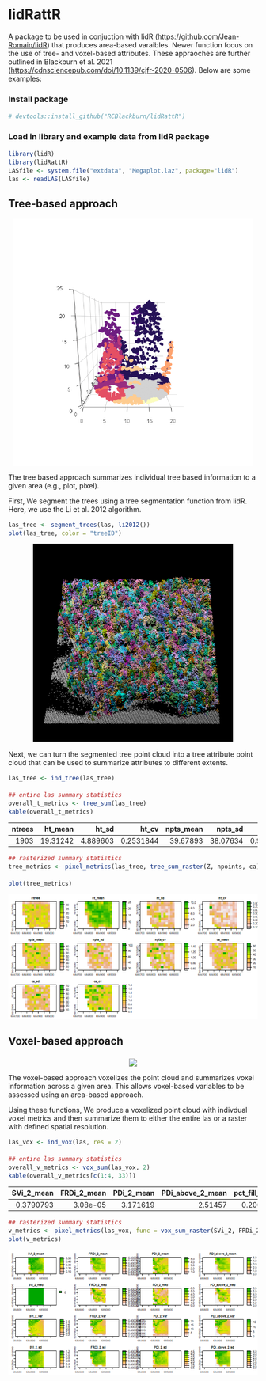 lidRattR
================

A package to be used in conjuction with lidR
(<https://github.com/Jean-Romain/lidR>) that produces area-based
varaibles. Newer function focus on the use of tree- and voxel-based
attributes. These appraoches are further outlined in Blackburn et
al. 2021 (<https://cdnsciencepub.com/doi/10.1139/cjfr-2020-0506>). Below
are some examples:

### Install package

``` r
# devtools::install_github("RCBlackburn/lidRattR")
```

### Load in library and example data from lidR package

``` r
library(lidR)
library(lidRattR)
LASfile <- system.file("extdata", "Megaplot.laz", package="lidR")
las <- readLAS(LASfile)
```

## Tree-based approach

<p align="center">
<img src="viz/tree.gif" height="500" align="middle">
</p>

The tree based approach summarizes individual tree based information to
a given area (e.g., plot, pixel).

First, We segment the trees using a tree segmentation function from
lidR. Here, we use the Li et al. 2012 algorithm.

``` r
las_tree <- segment_trees(las, li2012())
plot(las_tree, color = "treeID")
```

<p align="center">
<img src="viz/seg_tree.png" height="400">
</p>

Next, we can turn the segmented tree point cloud into a tree attribute
point cloud that can be used to summarize attributes to different
extents.

``` r
las_tree <- ind_tree(las_tree)

## entire las summary statistics 
overall_t_metrics <- tree_sum(las_tree)
kable(overall_t_metrics)
```

| ntrees |  ht_mean |    ht_sd |     ht_cv | npts_mean |  npts_sd |   npts_cv |  ca_mean |    ca_sd |   ca_cv |
|-------:|---------:|---------:|----------:|----------:|---------:|----------:|---------:|---------:|--------:|
|   1903 | 19.31242 | 4.889603 | 0.2531844 |  39.67893 | 38.07634 | 0.9596112 | 23.25238 | 28.20956 | 1.21319 |

``` r
## rasterized summary statistics 
tree_metrics <- pixel_metrics(las_tree, tree_sum_raster(Z, npoints, ca), res = 20)

plot(tree_metrics)
```

![](README_files/figure-gfm/unnamed-chunk-5-1.png)<!-- -->

## Voxel-based approach

<p align="center">
<img src="viz/voxel.gif" height="500" align="middle">
</p>

The voxel-based approach voxelizes the point cloud and summarizes voxel
information across a given area. This allows voxel-based variables to be
assessed using an area-based approach.

Using these functions, We produce a voxelized point cloud with indivdual
voxel metrics and then summarize them to either the entire las or a
raster with defined spatial resolution.

``` r
las_vox <- ind_vox(las, res = 2)

## entire las summary statistics 
overall_v_metrics <- vox_sum(las_vox, 2)
kable(overall_v_metrics[c(1:4, 33)])
```

| SVi_2\_mean | FRDi_2\_mean | PDi_2\_mean | PDi_above_2\_mean | pct_fill_vox_2 |
|------------:|-------------:|------------:|------------------:|---------------:|
|   0.3790793 |     3.08e-05 |    3.171619 |           2.51457 |      0.2001375 |

``` r
## rasterized summary statistics  
v_metrics <- pixel_metrics(las_vox, func = vox_sum_raster(SVi_2, FRDi_2, PDi_2, PDi_above_2, vox_res = 2), res = 20)
plot(v_metrics)
```

![](README_files/figure-gfm/unnamed-chunk-6-1.png)<!-- -->
